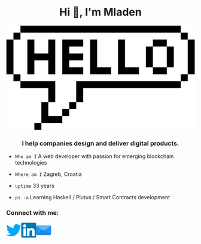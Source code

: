 
<h1 align="center">Hi 👋, I'm Mladen</h1>

<p align="center"><img src="images/hello-transparent.png"></p>

<h3 align="center">I help companies design and deliver digital products.</h3>

- `Who am I` A web developer with passion for emerging blockchain technologies

- `Where am I` Zagreb, Croatia

- `uptime` 33 years

- `ps -a` Learning Haskell / Plutus / Smart Contracts development

<h3 align="left">Connect with me:</h3>
<p align="left">
	<a href="https://twitter.com/MladenLm" target="_blank">
		<img align="left" src="images/contacts/twitter.svg" alt="twitter" height="40" width="40" />
	</a>
    <a href="https://www.linkedin.com/in/mladenlamesevic/" target="_blank"">
		<img align="left" src="images/contacts/linkedin.svg" alt="linkedin" height="40" width="40" />
	<a href="mailto:mladenlamesevic@gmail.com" target="_blank">
		<img align="left" src="images/contacts/email.svg" alt="email" height="40" width="40" />
    </a>
</p>

